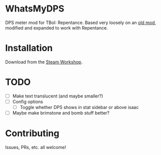 # WhatsMyDPS
DPS meter mod for TBoI: Repentance. Based very loosely on an [old mod](https://steamcommunity.com/sharedfiles/filedetails/?id=836033374&searchtext=dps+meter), modified and expanded to work with Repentance.

# Installation
Download from the [Steam Workshop](https://steamcommunity.com/sharedfiles/filedetails/?id=TODO).

# TODO
- [ ] Make text translucent (and maybe smaller?)
- [ ] Config options
  - [ ] Toggle whether DPS shows in stat sidebar or above isaac
- [ ] Maybe make brimstone and bomb stuff better?

# Contributing
Issues, PRs, etc. all welcome!
